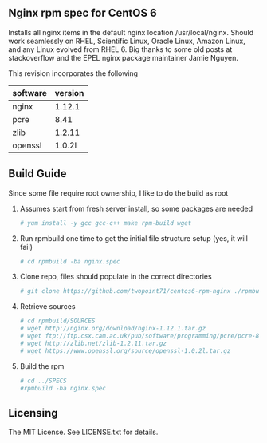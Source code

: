 ## Nginx rpm spec for CentOS 6
Installs all nginx items in the default nginx location /usr/local/nginx.
Should work seamlessly on RHEL, Scientific Linux, Oracle Linux, Amazon Linux, and any Linux evolved from RHEL 6.
Big thanks to some old posts at stackoverflow and the EPEL nginx package maintainer Jamie Nguyen.

This revision incorporates the following

software | version
-------- | -------
nginx | 1.12.1
pcre | 8.41
zlib | 1.2.11
openssl | 1.0.2l

## Build Guide
Since some file require root ownership, I like to do the build as root
1. Assumes start from fresh server install, so some packages are needed
   ```bash
   # yum install -y gcc gcc-c++ make rpm-build wget
   ```
2. Run rpmbuild one time to get the initial file structure setup (yes, it will fail)
   ```bash
   # cd rpmbuild -ba nginx.spec
   ```
3. Clone repo, files should populate in the correct directories
   ```bash
   # git clone https://github.com/twopoint71/centos6-rpm-nginx ./rpmbuild
   ```
4. Retrieve sources
   ```bash
   # cd rpmbuild/SOURCES
   # wget http://nginx.org/download/nginx-1.12.1.tar.gz
   # wget ftp://ftp.csx.cam.ac.uk/pub/software/programming/pcre/pcre-8.41.tar.gz
   # wget http://zlib.net/zlib-1.2.11.tar.gz
   # wget https://www.openssl.org/source/openssl-1.0.2l.tar.gz
   ```
5. Build the rpm
   ```bash
   # cd ../SPECS
   #rpmbuild -ba nginx.spec
   ```
   
## Licensing
The MIT License. See LICENSE.txt for details.
